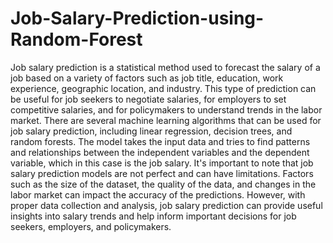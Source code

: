 # Job-Salary-Prediction-using-Random-Forest

Job salary prediction is a statistical method used to forecast the salary of a job based on a variety of factors such as job title, education, work experience, geographic location, and industry. This type of prediction can be useful for job seekers to negotiate salaries, for employers to set competitive salaries, and for policymakers to understand trends in the labor market.
There are several machine learning algorithms that can be used for job salary prediction, including linear regression, decision trees, and random forests. The model takes the input data and tries to find patterns and relationships between the independent variables and the dependent variable, which in this case is the job salary.
It's important to note that job salary prediction models are not perfect and can have limitations. Factors such as the size of the dataset, the quality of the data, and changes in the labor market can impact the accuracy of the predictions. However, with proper data collection and analysis, job salary prediction can provide useful insights into salary trends and help inform important decisions for job seekers, employers, and policymakers.
